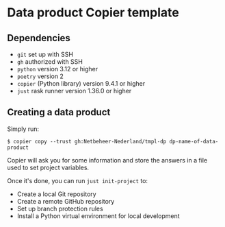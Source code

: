 # Data product Copier template

## Dependencies

* `git` set up with SSH
* `gh` authorized with SSH
* `python` version 3.12 or higher
* `poetry` version 2
* `copier` (Python library) version 9.4.1 or higher
* `just` rask runner version 1.36.0 or higher

## Creating a data product

Simply run:

```
$ copier copy --trust gh:Netbeheer-Nederland/tmpl-dp dp-name-of-data-product
```

Copier will ask you for some information and store the answers in a file used to set project variables.

Once it's done, you can run `just init-project` to:

* Create a local Git repository
* Create a remote GitHub repository
* Set up branch protection rules
* Install a Python virtual environment for local development

